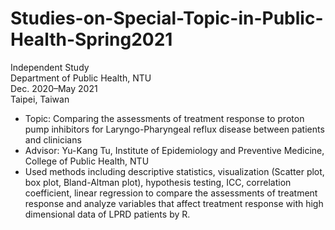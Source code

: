 # Studies-on-Special-Topic-in-Public-Health-Spring2021

Independent Study  
Department of Public Health, NTU  
Dec. 2020–May 2021  
Taipei, Taiwan  

- Topic: Comparing the assessments of treatment response to proton pump inhibitors for Laryngo-Pharyngeal reflux disease between patients and clinicians
- Advisor: Yu-Kang Tu, Institute of Epidemiology and Preventive Medicine, College of Public Health, NTU
- Used methods including descriptive statistics, visualization (Scatter plot, box plot, Bland-Altman plot), hypothesis testing, ICC, correlation coefficient, linear regression to compare the assessments of treatment response and analyze variables that affect treatment response with high dimensional data of LPRD patients by R.
